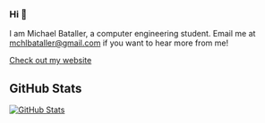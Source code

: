 ### Hi 👋

I am Michael Bataller, a computer engineering student. Email me at mchlbataller@gmail.com if you want to hear more from me!

[Check out my website](https://michaelbataller.tech)

## GitHub Stats

[![GitHub Stats](https://github-readme-stats.vercel.app/api?username=mchlbataller&show_icons=true&theme=dark)](https://github.com/anuraghazra/github-readme-stats)

